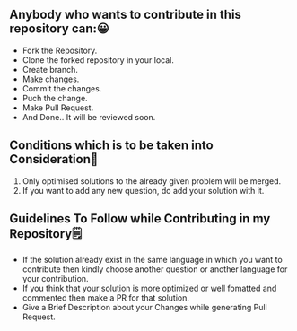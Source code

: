 ## Anybody who wants to contribute in this repository can:😀
* Fork the Repository.
* Clone the forked repository in your local.
* Create branch.
* Make changes.
* Commit the changes.
* Puch the change.
* Make Pull Request.
* And Done.. It will be reviewed soon.

## Conditions which is to be taken into Consideration🫡
1. Only optimised solutions to the already given problem will be merged.
2. If you want to add any new question, do add your solution with it.

## Guidelines To Follow while Contributing in my Repository🗒️
* If the solution already exist in the same language in which you want to contribute then kindly choose another question or another language for your contribution.
* If you think that your solution is more optimized or well fomatted and commented then make a PR for that solution.
* Give a Brief Description about your Changes while generating Pull Request.

